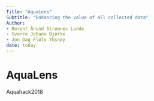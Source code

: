 ```yaml
---
Title: "AquaLens"  
Subtitle: "Enhancing the value of all collected data"  
Author: 
- Berent Ånund Strømnes Lunde
- Sverre Johann Bjørke
- Jon Dag Flølo Yksnøy
date: today
---
```



# AquaLens
Aquahack2018
